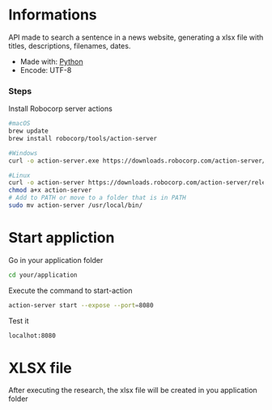 
# Informations

API made to search a sentence in a news website, generating a xlsx file with titles, descriptions, filenames, dates.

* Made with: [Python](https://python.org/)
* Encode: UTF-8

### Steps

Install Robocorp server actions
```sh
#macOS
brew update
brew install robocorp/tools/action-server

#Windows
curl -o action-server.exe https://downloads.robocorp.com/action-server/releases/latest/windows64/action-server.exe

#Linux
curl -o action-server https://downloads.robocorp.com/action-server/releases/latest/linux64/action-server
chmod a+x action-server
# Add to PATH or move to a folder that is in PATH
sudo mv action-server /usr/local/bin/
```

# Start appliction

Go in your application folder 
```sh
cd your/application
```

Execute the command to start-action
```sh
action-server start --expose --port=8080
```

Test it
```sh
localhot:8080
```

# XLSX file

After executing the research, the xlsx file will be created in you application folder
